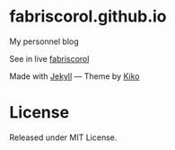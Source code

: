 # fabriscorol.github.io

My personnel blog

See in live [fabriscorol](http://fabriscorol.github.io)

Made with [Jekyll](http://jekyllrb.com/) &mdash; Theme by [Kiko](http://github.com/gfjaru/Kiko)

# License

Released under MIT License.
